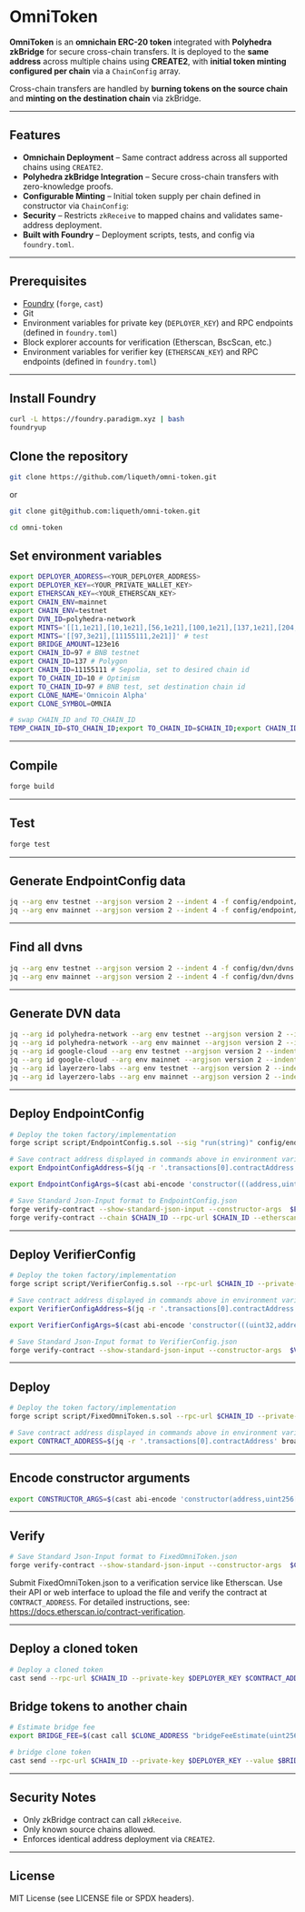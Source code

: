 # OmniToken

**OmniToken** is an **omnichain ERC-20 token** integrated with **Polyhedra zkBridge** for secure cross-chain transfers.
It is deployed to the **same address** across multiple chains using **CREATE2**, with **initial token minting configured per chain** via a `ChainConfig` array.

Cross-chain transfers are handled by **burning tokens on the source chain** and **minting on the destination chain** via zkBridge.

---

## Features

* **Omnichain Deployment** – Same contract address across all supported chains using `CREATE2`.
* **Polyhedra zkBridge Integration** – Secure cross-chain transfers with zero-knowledge proofs.
* **Configurable Minting** – Initial token supply per chain defined in constructor via `ChainConfig`:
* **Security** – Restricts `zkReceive` to mapped chains and validates same-address deployment.
* **Built with Foundry** – Deployment scripts, tests, and config via `foundry.toml`.

---

## Prerequisites

* [Foundry](https://book.getfoundry.sh/) (`forge`, `cast`)
* Git
* Environment variables for private key (`DEPLOYER_KEY`) and RPC endpoints (defined in `foundry.toml`)
* Block explorer accounts for verification (Etherscan, BscScan, etc.)
* Environment variables for verifier key (`ETHERSCAN_KEY`) and RPC endpoints (defined in `foundry.toml`)

---

## Install Foundry

```bash
curl -L https://foundry.paradigm.xyz | bash
foundryup
```

## Clone the repository

```bash
git clone https://github.com/liqueth/omni-token.git
```

or

```bash
git clone git@github.com:liqueth/omni-token.git
```

```bash
cd omni-token
```

## Set environment variables

```bash
export DEPLOYER_ADDRESS=<YOUR_DEPLOYER_ADDRESS>
export DEPLOYER_KEY=<YOUR_PRIVATE_WALLET_KEY>
export ETHERSCAN_KEY=<YOUR_ETHERSCAN_KEY>
export CHAIN_ENV=mainnet
export CHAIN_ENV=testnet
export DVN_ID=polyhedra-network
export MINTS='[[1,1e21],[10,1e21],[56,1e21],[100,1e21],[137,1e21],[204,1e21],[250,1e21],[1088,1e21],[1116,1e21],[1284,1e21],[5000,1e21],[8453,1e21],[42161,1e21],[42170,1e21],[42220,1e21],[43114,1e21],[59144,1e21],[534352,1e21]]' # main
export MINTS='[[97,3e21],[11155111,2e21]]' # test
export BRIDGE_AMOUNT=123e16
export CHAIN_ID=97 # BNB testnet 
export CHAIN_ID=137 # Polygon 
export CHAIN_ID=11155111 # Sepolia, set to desired chain id 
export TO_CHAIN_ID=10 # Optimism
export TO_CHAIN_ID=97 # BNB test, set destination chain id
export CLONE_NAME='Omnicoin Alpha'
export CLONE_SYMBOL=OMNIA
```

```bash
# swap CHAIN_ID and TO_CHAIN_ID
TEMP_CHAIN_ID=$TO_CHAIN_ID;export TO_CHAIN_ID=$CHAIN_ID;export CHAIN_ID=$TEMP_CHAIN_ID
```

---

## Compile

```bash
forge build
```

---

## Test

```bash
forge test
```

---

## Generate EndpointConfig data

```bash
jq --arg env testnet --argjson version 2 --indent 4 -f config/endpoint/endpoint.jq config/metadata.json > config/endpoint/testnet.json
jq --arg env mainnet --argjson version 2 --indent 4 -f config/endpoint/endpoint.jq config/metadata.json > config/endpoint/mainnet.json
```

---

## Find all dvns

```bash
jq --arg env testnet --argjson version 2 --indent 4 -f config/dvn/dvns.jq config/metadata.json > config/dvn/dvns-testnet.json
jq --arg env mainnet --argjson version 2 --indent 4 -f config/dvn/dvns.jq config/metadata.json > config/dvn/dvns-mainnet.json
```

---

## Generate DVN data

```bash
jq --arg id polyhedra-network --arg env testnet --argjson version 2 --indent 4 -f config/dvn/dvn.jq config/metadata.json > config/dvn/polyhedra-network-testnet.json
jq --arg id polyhedra-network --arg env mainnet --argjson version 2 --indent 4 -f config/dvn/dvn.jq config/metadata.json > config/dvn/polyhedra-network-mainnet.json
jq --arg id google-cloud --arg env testnet --argjson version 2 --indent 4 -f config/dvn/dvn.jq config/metadata.json > config/dvn/google-cloud-testnet.json
jq --arg id google-cloud --arg env mainnet --argjson version 2 --indent 4 -f config/dvn/dvn.jq config/metadata.json > config/dvn/google-cloud-mainnet.json
jq --arg id layerzero-labs --arg env testnet --argjson version 2 --indent 4 -f config/dvn/dvn.jq config/metadata.json > config/dvn/layerzero-labs-testnet.json
jq --arg id layerzero-labs --arg env mainnet --argjson version 2 --indent 4 -f config/dvn/dvn.jq config/metadata.json > config/dvn/layerzero-labs-mainnet.json
```

---


## Deploy EndpointConfig

```bash
# Deploy the token factory/implementation
forge script script/EndpointConfig.s.sol --sig "run(string)" config/endpoint/testnet.json --rpc-url $CHAIN_ID --private-key $DEPLOYER_KEY --broadcast
```

```bash
# Save contract address displayed in commands above in environment variable
export EndpointConfigAddress=$(jq -r '.transactions[0].contractAddress' broadcast/EndpointConfig.s.sol/$CHAIN_ID/run-latest.json); echo $EndpointConfigAddress
```

```bash
export EndpointConfigArgs=$(cast abi-encode 'constructor(((address,uint256,uint32,address,address,address,address)[],uint256))' $(jq -r '.transactions[0].arguments[]' broadcast/EndpointConfig.s.sol/$CHAIN_ID/run-latest.json | tr -d ' ' | xargs)); echo $EndpointConfigArgs
```

```bash
# Save Standard Json-Input format to EndpointConfig.json
forge verify-contract --show-standard-json-input --constructor-args  $EndpointConfigArgs $EndpointConfigAddress src/EndpointConfig.sol:EndpointConfig > EndpointConfig.json
forge verify-contract --chain $CHAIN_ID --rpc-url $CHAIN_ID --etherscan-api-key $ETHERSCAN_KEY --constructor-args  $EndpointConfigArgs $EndpointConfigAddress src/EndpointConfig.sol:EndpointConfig

```

---

## Deploy VerifierConfig

```bash
# Deploy the token factory/implementation
forge script script/VerifierConfig.s.sol --rpc-url $CHAIN_ID --private-key $DEPLOYER_KEY --broadcast
```

```bash
# Save contract address displayed in commands above in environment variable
export VerifierConfigAddress=$(jq -r '.transactions[0].contractAddress' broadcast/VerifierConfig.s.sol/$CHAIN_ID/run-latest.json); echo $VerifierConfigAddress
```

```bash
export VerifierConfigArgs=$(cast abi-encode 'constructor(((uint32,address)[],string,uint256))' $(jq -r '.transactions[0].arguments[]' broadcast/VerifierConfig.s.sol/$CHAIN_ID/run-latest.json | tr -d ' ' | xargs)); echo $VerifierConfigArgs
```

```bash
# Save Standard Json-Input format to VerifierConfig.json
forge verify-contract --show-standard-json-input --constructor-args  $VerifierConfigArgs $VerifierConfigAddress src/VerifierConfig.sol:VerifierConfig > VerifierConfig.json
```

---

## Deploy

```bash
# Deploy the token factory/implementation
forge script script/FixedOmniToken.s.sol --rpc-url $CHAIN_ID --private-key $DEPLOYER_KEY --broadcast
```

```bash
# Save contract address displayed in commands above in environment variable
export CONTRACT_ADDRESS=$(jq -r '.transactions[0].contractAddress' broadcast/FixedOmniToken.s.sol/$CHAIN_ID/run-latest.json); echo $CONTRACT_ADDRESS
```

---

## Encode constructor arguments

```bash
export CONSTRUCTOR_ARGS=$(cast abi-encode 'constructor(address,uint256[][])' $(jq -r '.transactions[0].arguments[]' broadcast/FixedOmniToken.s.sol/$CHAIN_ID/run-latest.json | tr -d ' ' | xargs)); echo $CONSTRUCTOR_ARGS
```

---

## Verify

```bash
# Save Standard Json-Input format to FixedOmniToken.json
forge verify-contract --show-standard-json-input --constructor-args  $CONSTRUCTOR_ARGS $CONTRACT_ADDRESS src/FixedOmniToken.sol:FixedOmniToken > FixedOmniToken.json
```

Submit FixedOmniToken.json to a verification service like Etherscan. Use their API or web interface to upload the file and verify the contract at `CONTRACT_ADDRESS`. 
For detailed instructions, see: https://docs.etherscan.io/contract-verification.

---

## Deploy a cloned token

```bash
# Deploy a cloned token
cast send --rpc-url $CHAIN_ID --private-key $DEPLOYER_KEY $CONTRACT_ADDRESS "clone(address,string,string,uint256[][])" $DEPLOYER_ADDRESS "$CLONE_NAME" "$CLONE_SYMBOL" $MINTS
```

## Bridge tokens to another chain

```bash
# Estimate bridge fee
export BRIDGE_FEE=$(cast call $CLONE_ADDRESS "bridgeFeeEstimate(uint256)(uint256)" $TO_CHAIN_ID --rpc-url $CHAIN_ID | awk '{print $1}'); echo $BRIDGE_FEE
```

```bash
# bridge clone token
cast send --rpc-url $CHAIN_ID --private-key $DEPLOYER_KEY --value $BRIDGE_FEE $CLONE_ADDRESS "bridge(uint256,uint256)" $TO_CHAIN_ID $BRIDGE_AMOUNT
```

---

## Security Notes

* Only zkBridge contract can call `zkReceive`.
* Only known source chains allowed.
* Enforces identical address deployment via `CREATE2`.

---

## License

MIT License (see LICENSE file or SPDX headers).
